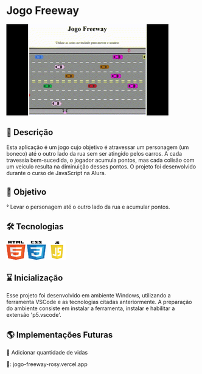 # Jogo Freeway

![](imagens/icons/JogoFreeway.gif)

## 📖 Descrição

Esta aplicação é um jogo cujo objetivo é atravessar um personagem (um boneco) até o outro lado da rua sem ser atingido pelos carros. A cada travessia bem-sucedida, o jogador acumula pontos, mas cada colisão com um veículo resulta na diminuição desses pontos. O projeto foi desenvolvido durante o curso de JavaScript na Alura.

## 🎯 Objetivo
° Levar o personagem até o outro lado da rua e acumular pontos.

## 🛠️ Tecnologias

<img src="imagens/icons/html.png" width="50" height="50">
<img src="imagens/icons/css.png" width="50" height="50">
<img src="imagens/icons/js.png" width="50" height=" 50">

## ⌛ Inicialização

Esse projeto foi desenvolvido em ambiente Windows, utilizando a ferramenta VSCode e as tecnologias citadas anteriormente. 
A preparação do ambiente consiste em instalar a ferramenta, instalar e habilitar a extensão 'p5.vscode'.

## 🌎 Implementações Futuras

📌 Adicionar quantidade de vidas

🔗: jogo-freeway-rosy.vercel.app

